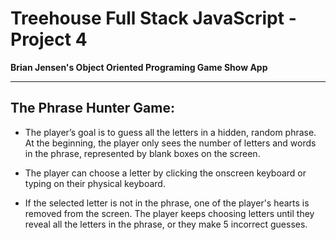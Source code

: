 # Treehouse Full Stack JavaScript - Project 4

**Brian Jensen's Object Oriented Programing Game Show App**

---

## The Phrase Hunter Game:

  * The player’s goal is to guess all the letters in a hidden, random phrase. At the beginning, the player only sees the number of letters and words in the phrase, represented by blank boxes on the screen.

  * The player can choose a letter by clicking the onscreen keyboard or typing on their physical keyboard.

  * If the selected letter is not in the phrase, one of the player's hearts is removed from the screen.
  The player keeps choosing letters until they reveal all the letters in the phrase, or they make 5 incorrect guesses.

